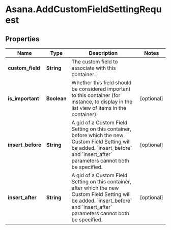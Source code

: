 # Asana.AddCustomFieldSettingRequest

## Properties
Name | Type | Description | Notes
------------ | ------------- | ------------- | -------------
**custom_field** | **String** | The custom field to associate with this container. | 
**is_important** | **Boolean** | Whether this field should be considered important to this container (for instance, to display in the list view of items in the container). | [optional] 
**insert_before** | **String** | A gid of a Custom Field Setting on this container, before which the new Custom Field Setting will be added.  &#x60;insert_before&#x60; and &#x60;insert_after&#x60; parameters cannot both be specified. | [optional] 
**insert_after** | **String** | A gid of a Custom Field Setting on this container, after which the new Custom Field Setting will be added.  &#x60;insert_before&#x60; and &#x60;insert_after&#x60; parameters cannot both be specified. | [optional] 
